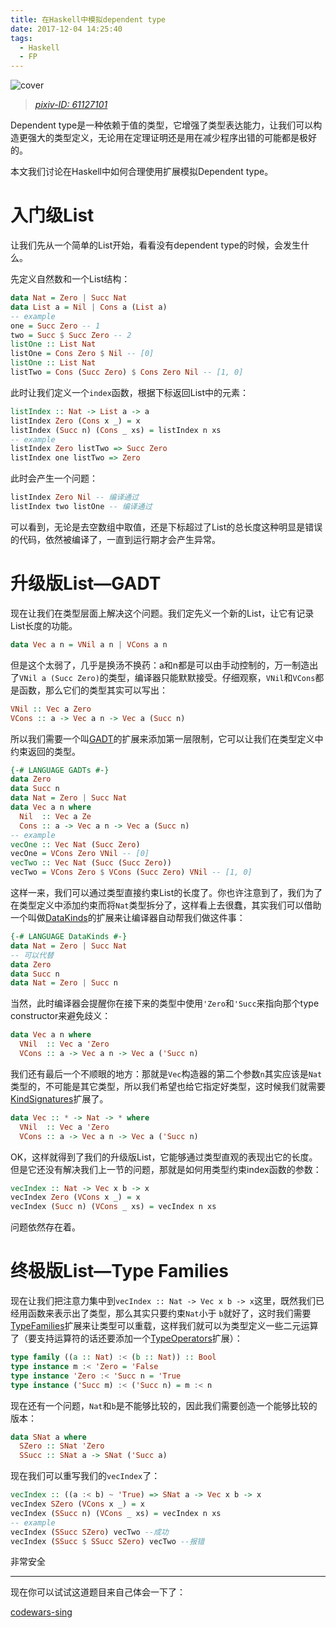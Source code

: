 ```yaml
---
title: 在Haskell中模拟dependent type
date: 2017-12-04 14:25:40
tags:
  - Haskell
  - FP
---
```


![cover](http://oanr6klwj.bkt.clouddn.com/blog/dependent-type-in-haskell.jpg)
> [*pixiv-ID: 61127101*](https://www.pixiv.net/member_illust.php?mode=medium&illust_id=61127101)

Dependent type是一种依赖于值的类型，它增强了类型表达能力，让我们可以构造更强大的类型定义，无论用在定理证明还是用在减少程序出错的可能都是极好的。

本文我们讨论在Haskell中如何合理使用扩展模拟Dependent type。

<!--more-->

# 入门级List

让我们先从一个简单的List开始，看看没有dependent type的时候，会发生什么。

先定义自然数和一个List结构：

```haskell
data Nat = Zero | Succ Nat
data List a = Nil | Cons a (List a)
-- example
one = Succ Zero -- 1
two = Succ $ Succ Zero -- 2
listOne :: List Nat
listOne = Cons Zero $ Nil -- [0]
listOne :: List Nat
listTwo = Cons (Succ Zero) $ Cons Zero Nil -- [1, 0]
```

此时让我们定义一个`index`函数，根据下标返回List中的元素：

```haskell
listIndex :: Nat -> List a -> a
listIndex Zero (Cons x _) = x
listIndex (Succ n) (Cons _ xs) = listIndex n xs
-- example
listIndex Zero listTwo => Succ Zero
listIndex one listTwo => Zero
```

此时会产生一个问题：

```haskell
listIndex Zero Nil -- 编译通过
listIndex two listOne -- 编译通过
```

可以看到，无论是去空数组中取值，还是下标超过了List的总长度这种明显是错误的代码，依然被编译了，一直到运行期才会产生异常。

# 升级版List—GADT

现在让我们在类型层面上解决这个问题。我们定先义一个新的List，让它有记录List长度的功能。

```haskell
data Vec a n = VNil a n | VCons a n
```

但是这个太弱了，几乎是换汤不换药：a和n都是可以由手动控制的，万一制造出了`VNil a (Succ Zero)`的类型，编译器只能默默接受。仔细观察，`VNil`和`VCons`都是函数，那么它们的类型其实可以写出：

```haskell
VNil :: Vec a Zero
VCons :: a -> Vec a n -> Vec a (Succ n)
```

所以我们需要一个叫[GADT](https://en.wikibooks.org/wiki/Haskell/GADT)的扩展来添加第一层限制，它可以让我们在类型定义中约束返回的类型。

``` haskell
{-# LANGUAGE GADTs #-}
data Zero
data Succ n
data Nat = Zero | Succ Nat
data Vec a n where
  Nil  :: Vec a Ze
  Cons :: a -> Vec a n -> Vec a (Succ n)
-- example
vecOne :: Vec Nat (Succ Zero)
vecOne = VCons Zero VNil -- [0]
vecTwo :: Vec Nat (Succ (Succ Zero))
vecTwo = VCons Zero $ VCons (Succ Zero) VNil -- [1, 0]
```

这样一来，我们可以通过类型直接约束List的长度了。你也许注意到了，我们为了在类型定义中添加约束而将`Nat`类型拆分了，这样看上去很蠢，其实我们可以借助一个叫做[DataKinds](https://downloads.haskell.org/~ghc/7.8.4/docs/html/users_guide/promotion.html)的扩展来让编译器自动帮我们做这件事：

```haskell
{-# LANGUAGE DataKinds #-}
data Nat = Zero | Succ Nat
-- 可以代替
data Zero
data Succ n
data Nat = Zero | Succ n
```

当然，此时编译器会提醒你在接下来的类型中使用`'Zero`和`'Succ`来指向那个type constructor来避免歧义：

```haskell
data Vec a n where
  VNil  :: Vec a 'Zero
  VCons :: a -> Vec a n -> Vec a ('Succ n)
```

我们还有最后一个不顺眼的地方：那就是`Vec`构造器的第二个参数`n`其实应该是`Nat`类型的，不可能是其它类型，所以我们希望也给它指定好类型，这时候我们就需要[KindSignatures](https://downloads.haskell.org/~ghc/7.8.1-rc1/docs/html/users_guide/kind-polymorphism.html)扩展了。

```haskell
data Vec :: * -> Nat -> * where
  VNil  :: Vec a 'Zero
  VCons :: a -> Vec a n -> Vec a ('Succ n)
```

OK，这样就得到了我们的升级版List，它能够通过类型直观的表现出它的长度。但是它还没有解决我们上一节的问题，那就是如何用类型约束index函数的参数：

```haskell
vecIndex :: Nat -> Vec x b -> x
vecIndex Zero (VCons x _) = x
vecIndex (Succ n) (VCons _ xs) = vecIndex n xs
```
问题依然存在着。


# 终极版List—Type Families

现在让我们把注意力集中到`vecIndex :: Nat -> Vec x b -> x`这里，既然我们已经用函数来表示出了类型，那么其实只要约束`Nat`小于 `b`就好了，这时我们需要[TypeFamilies](https://wiki.haskell.org/GHC/Type_families)扩展来让类型可以重载，这样我们就可以为类型定义一些二元运算了（要支持运算符的话还要添加一个[TypeOperators](https://downloads.haskell.org/~ghc/7.8.3/docs/html/users_guide/data-type-extensions.html)扩展）：

```haskell
type family ((a :: Nat) :< (b :: Nat)) :: Bool
type instance m :< 'Zero = 'False
type instance 'Zero :< 'Succ n = 'True
type instance ('Succ m) :< ('Succ n) = m :< n
```
现在还有一个问题，`Nat`和`b`是不能够比较的，因此我们需要创造一个能够比较的版本：

```haskell
data SNat a where
  SZero :: SNat 'Zero
  SSucc :: SNat a -> SNat ('Succ a)
```

现在我们可以重写我们的`vecIndex`了：

```haskell
vecIndex :: ((a :< b) ~ 'True) => SNat a -> Vec x b -> x
vecIndex SZero (VCons x _) = x
vecIndex (SSucc n) (VCons _ xs) = vecIndex n xs
-- example
vecIndex (SSucc SZero) vecTwo --成功
vecIndex (SSucc $ SSucc SZero) vecTwo --报错
```

非常安全

***

现在你可以试试这道题目来自己体会一下了：

[codewars-sing](https://www.codewars.com/kata/54750ed320c64c64e20002e2)